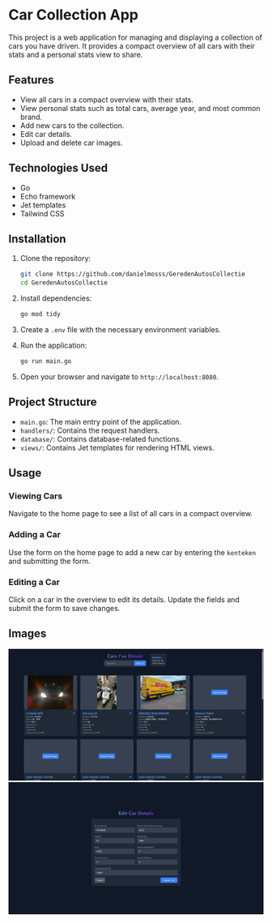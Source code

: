# Car Collection App

This project is a web application for managing and displaying a collection of cars you have driven. It provides a compact overview of all cars with their stats and a personal stats view to share.

## Features

- View all cars in a compact overview with their stats.
- View personal stats such as total cars, average year, and most common brand.
- Add new cars to the collection.
- Edit car details.
- Upload and delete car images.

## Technologies Used

- Go
- Echo framework
- Jet templates
- Tailwind CSS

## Installation

1. Clone the repository:
    ```sh
    git clone https://github.com/danielmosss/GeredenAutosCollectie
    cd GeredenAutosCollectie
    ```

2. Install dependencies:
    ```sh
    go mod tidy
    ```

3. Create a `.env` file with the necessary environment variables.

4. Run the application:
    ```sh
    go run main.go
    ```

5. Open your browser and navigate to `http://localhost:8080`.

## Project Structure

- `main.go`: The main entry point of the application.
- `handlers/`: Contains the request handlers.
- `database/`: Contains database-related functions.
- `views/`: Contains Jet templates for rendering HTML views.

## Usage

### Viewing Cars

Navigate to the home page to see a list of all cars in a compact overview.

### Adding a Car

Use the form on the home page to add a new car by entering the `kenteken` and submitting the form.

### Editing a Car

Click on a car in the overview to edit its details. Update the fields and submit the form to save changes.

## Images
![img.png](img.png)
![img_1.png](img_1.png)
